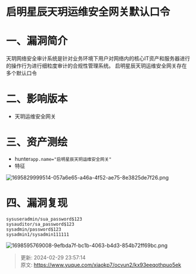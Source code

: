 # 启明星辰天玥运维安全网关默认口令

# 一、漏洞简介
天玥网络安全审计系统是针对业务环境下用户对网络内的核心IT资产和服务器进行的操作行为进行细粒度审计的合规性管理系统。 启明星辰天玥运维安全网关存在多个默认口令

# 二、影响版本
+ 天玥运维安全网关

# 三、资产测绘
+ hunter`app.name="启明星辰天玥运维安全网关"`
+ 特征

![1695829999514-057a6e65-a46a-4f52-ae75-8e3825de7f26.png](./img/6eUffIONIfcTkeQY/1695829999514-057a6e65-a46a-4f52-ae75-8e3825de7f26-061247.png)

# 四、漏洞复现
```plain
sysuseradmin/sua_password$123
sysauditor/sa_password$123
sysadmin/password$123
sysadmin1/sysadmin111111
```

![1698595769008-9efbda7f-bc1b-4063-b4d3-854b72ff69bc.png](./img/6eUffIONIfcTkeQY/1698595769008-9efbda7f-bc1b-4063-b4d3-854b72ff69bc-263554.png)



> 更新: 2024-02-29 23:57:14  
> 原文: <https://www.yuque.com/xiaokp7/ocvun2/kx93eeqothpuo5ek>